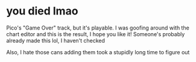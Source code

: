# you died lmao
Pico's "Game Over" track, but it's playable.
I was goofing around with the chart editor and this is the result, I hope you like it!
Someone's probably already made this lol, I haven't checked



Also, I hate those cans adding them took a stupidly long time to figure out
